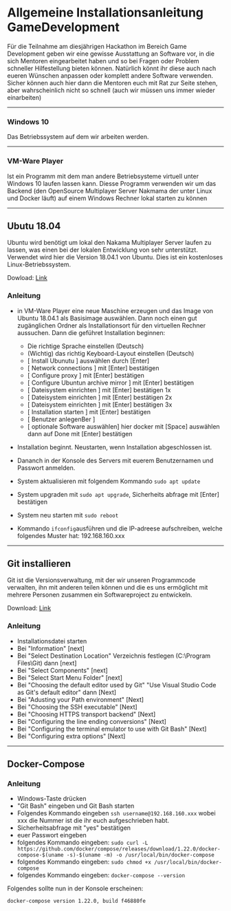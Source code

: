 # Allgemeine Installationsanleitung GameDevelopment

Für die Teilnahme am diesjährigen Hackathon im Bereich Game Development geben wir eine gewisse Ausstattung an Software vor, in die sich Mentoren eingearbeitet haben und so bei Fragen oder Problem schneller Hilfestellung bieten können. Natürlich könnt ihr diese auch nach eueren Wünschen anpassen oder komplett andere Software verwenden. Sicher können auch hier dann die Mentoren euch mit Rat zur Seite stehen, aber wahrscheinlich nicht so schnell (auch wir müssen uns immer wieder einarbeiten)

---
### Windows 10
Das Betriebssystem auf dem wir arbeiten werden.

---
### VM-Ware Player
Ist ein Programm mit dem man andere Betriebsysteme virtuell unter Windows 10 laufen lassen kann. Diesse Programm verwenden wir um das Backend (den OpenSource Multiplayer Server Nakmama der unter Linux und Docker läuft) auf einem Windows Rechner lokal starten zu können 

---
## Ubutu 18.04
Ubuntu wird benötigt um lokal den Nakama Multiplayer Server laufen zu lassen, was einen bei der lokalen Entwicklung von sehr unterstützt.
Verwendet wird hier die Version 18.04.1 von Ubuntu. Dies ist ein kostenloses Linux-Betriebssystem.

Dowload: [Link](https://www.ubuntu.com/#download)

### Anleitung
* in VM-Ware Player eine neue Maschine erzeugen und das Image von Ubuntu 18.04.1 als Basisimage auswählen. Dann noch einen gut zugänglichen Ordner als Installationsort für den virtuellen Rechner aussuchen. Dann die geführet Installation beginnen: 
  * Die richtige Sprache einstellen (Deutsch)
  * (Wichtig) das richtig Keyboard-Layout einstellen (Deutsch)
  * [ Install Ubunutu ] auswählen durch [Enter]
  * [ Network connections ] mit [Enter] bestätigen
  * [ Configure proxy ] mit [Enter] bestätigen
  * [ Configure Ubuntun archive mirror ] mit [Enter] bestätigen
  * [ Dateisystem einrichten ] mit [Enter] bestätigen 1x
  * [ Dateisystem einrichten ] mit [Enter] bestätigen 2x
  * [ Dateisystem einrichten ] mit [Enter] bestätigen 3x
  * [ Installation starten ] mit [Enter] bestätigen
  * [ Benutzer anlegenBer ]
  * [ optionale Software auswählen] hier docker mit [Space] auswählen dann auf Done mit [Enter] bestätigen

* Installation beginnt. Neustarten, wenn Installation abgeschlossen ist. 
* Dananch in der Konsole des Servers mit euerem Benutzernamen und Passwort anmelden.
* System aktualisieren mit folgendem Kommando `sudo apt update`
* System upgraden mit `sudo apt upgrade`, Sicherheits abfrage mit [Enter] bestätigen
* System neu starten mit `sudo reboot`
* Kommando `ifconfig`ausführen und die IP-adreese aufschreiben, welche folgendes Muster hat: 192.168.160.xxx

---
## Git installieren
Git ist die Versionsverwaltung, mit der wir unseren Programmcode verwalten, ihn mit anderen teilen können und die es uns ermöglicht mit mehrere Personen zusammen ein Softwareproject zu entwickeln.

Download: [Link](https://git-scm.com/)

### Anleitung
* Installationsdatei starten
* Bei "Information" [next]
* Bei "Select Destination Location" Verzeichnis festlegen (C:\Program Files\Git) dann [next]
* Bei "Select Components" [next]
* Bei "Select Start Menu Folder" [next]
* Bei "Choosing the default editor used by Git" "Use Visual Studio Code as Git's default editor" dann [Next]
* Bei "Adusting your Path environment" [Next]
* Bei "Choosing the SSH executable" [Next]
* Bei "Choosing HTTPS transport backend" [Next]
* Bei "Configuring the line ending conversions" [Next]
* Bei "Configuring the terminal emulator to use with Git Bash" [Next]
* Bei "Configuring extra options" [Next]

---
## Docker-Compose

### Anleitung
* Windows-Taste drücken
* "Git Bash" eingeben und Git Bash starten
* Folgendes Kommando eingeben `ssh username@192.168.160.xxx` wobei xxx die Nummer ist die ihr euch aufgeschrieben habt.
* Sicherheitsabfrage mit "yes" bestätigen
* euer Passwort eingeben
* folgendes Kommando eingeben: `sudo curl -L https://github.com/docker/compose/releases/download/1.22.0/docker-compose-$(uname -s)-$(uname -m) -o /usr/local/bin/docker-compose`
* folgendes Kommando eingeben: `sudo chmod +x /usr/local/bin/docker-compose`
* folgendes Kommando eingeben: `docker-compose --version`

Folgendes sollte nun in der Konsole erscheinen:

`docker-compose version 1.22.0, build f46880fe`





